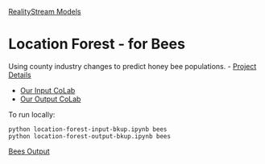 [RealityStream Models](../)

# Location Forest - for Bees

Using county industry changes to predict honey bee populations. - [Project Details](https://model.earth/data-pipeline/research/bees/)


<!--
[Our Prior CoLab](https://colab.research.google.com/drive/1o7HXhOl_NWhVm4Nn6L-sjDHsn0bokgeI?usp=sharing) - [CoLab Backup](location-forest-bkup.ipynb)
-->

- [Our Input CoLab](https://colab.research.google.com/drive/1a8lbM7ceGGnaDe0kc1X0QqrZELsJINpb?usp=sharing)
- [Our Output CoLab](https://colab.research.google.com/drive/1y2A_XOFQrfu0HfXDPt2erg43Kn7Tc7xz?usp=sharing)


To run locally:

	python location-forest-input-bkup.ipynb bees
	python location-forest-output-bkup.ipynb bees


[Bees Output](../../output/bees/)